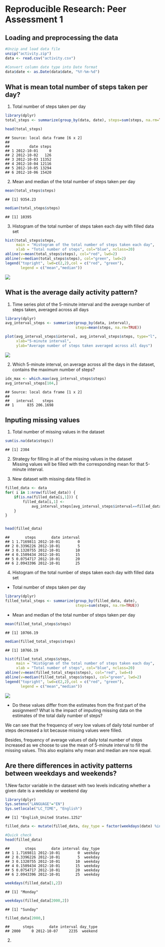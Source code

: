 # Reproducible Research: Peer Assessment 1


## Loading and preprocessing the data


```r
#Unzip and load data file
unzip("activity.zip")
data <- read.csv("activity.csv")

#Convert column date type into Date format
data$date <- as.Date(data$date, "%Y-%m-%d")
```


## What is mean total number of steps taken per day?
1. Total number of steps taken per day

```r
library(dplyr)
total_steps <- summarize(group_by(data, date), steps=sum(steps, na.rm=TRUE))

head(total_steps)
```

```
## Source: local data frame [6 x 2]
## 
##         date steps
## 1 2012-10-01     0
## 2 2012-10-02   126
## 3 2012-10-03 11352
## 4 2012-10-04 12116
## 5 2012-10-05 13294
## 6 2012-10-06 15420
```


2. Mean and median of the total number of steps taken per day


```r
mean(total_steps$steps)
```

```
## [1] 9354.23
```

```r
median(total_steps$steps)
```

```
## [1] 10395
```


3. Histogram of the total number of steps taken each day with filled data set

```r
hist(total_steps$steps, 
     main = "Histogram of the total number of steps taken each day", 
     xlab = "Total number of steps", col="blue", nclass=20)
abline(v=mean(total_steps$steps), col="red", lwd=2)
abline(v=median(total_steps$steps), col="green", lwd=2)
legend("topright", lwd=c(2,2),col = c("red", "green"), 
       legend = c("mean","median"))
```

![](PA1_template_files/figure-html/unnamed-chunk-4-1.png) 

## What is the average daily activity pattern?
1. Time series plot of the 5-minute interval and the average number of steps 
taken, averaged across all days

```r
library(dplyr)
avg_interval_steps <- summarize(group_by(data, interval), 
                                steps=mean(steps, na.rm=TRUE))

plot(avg_interval_steps$interval, avg_interval_steps$steps, type="l", 
     xlab="5-minute interval", 
     ylab="Average number of steps taken averaged across all days")
```

![](PA1_template_files/figure-html/unnamed-chunk-5-1.png) 

2. Which 5-minute interval, on average across all the days in the dataset, 
contains the maximum number of steps?


```r
idx_max <- which.max(avg_interval_steps$steps)
avg_interval_steps[104,]
```

```
## Source: local data frame [1 x 2]
## 
##   interval    steps
## 1      835 206.1698
```

## Inputing missing values
1. Total number of missing values in the dataset 


```r
sum(is.na(data$steps))
```

```
## [1] 2304
```

2. Strategy for filling in all of the missing values in the dataset  
Missing values will be filled with the corresponding mean for that 5-minute 
interval.  

3. New dataset with missing data filled in

```r
filled_data <- data
for( i in 1:nrow(filled_data)) {
    if(is.na(filled_data[i,1])) {
        filled_data[i,1] <- 
            avg_interval_steps[avg_interval_steps$interval==filled_data[i,3],2]
    }        
}


head(filled_data)
```

```
##       steps       date interval
## 1 1.7169811 2012-10-01        0
## 2 0.3396226 2012-10-01        5
## 3 0.1320755 2012-10-01       10
## 4 0.1509434 2012-10-01       15
## 5 0.0754717 2012-10-01       20
## 6 2.0943396 2012-10-01       25
```


4. Histogram of the total number of steps taken each day with filled data set

* Total number of steps taken per day

```r
library(dplyr)
filled_total_steps <- summarize(group_by(filled_data, date), 
                                steps=sum(steps, na.rm=TRUE))
```

* Mean and median of the total number of steps taken per day


```r
mean(filled_total_steps$steps)
```

```
## [1] 10766.19
```

```r
median(filled_total_steps$steps)
```

```
## [1] 10766.19
```


```r
hist(filled_total_steps$steps, 
     main = "Histogram of the total number of steps taken each day", 
     xlab = "Total number of steps", col="blue", nclass=20)
abline(v=mean(filled_total_steps$steps), col="red", lwd=4)
abline(v=median(filled_total_steps$steps), col="green", lwd=2)
legend("topright", lwd=c(2,2),col = c("red", "green"), 
       legend = c("mean","median"))
```

![](PA1_template_files/figure-html/unnamed-chunk-11-1.png) 

* Do these values differ from the estimates from the first part of the assignment? 
What is the impact of imputing missing data on the estimates of the total daily 
number of steps?

We can see that the frequency of very low values of daily total number of steps 
decreased a lot because missing values were filled.

Besides, frequency of average values of daily total number of steps increased as 
we choose to use the mean of 5-minute interval to fill the missing values. This
also explains why mean and median are now equal.

## Are there differences in activity patterns between weekdays and weekends?
1.New factor variable in the dataset with two levels indicating whether a given 
date is a weekday or weekend day


```r
library(dplyr)
Sys.setenv("LANGUAGE"="EN")
Sys.setlocale("LC_TIME", "English")
```

```
## [1] "English_United States.1252"
```

```r
filled_data <- mutate(filled_data, day_type = factor(weekdays(date) %in% c("Monday", "Tuesday", "Wednesday", "Thursday", "Friday"), levels=c(FALSE, TRUE), labels = c("weekend","weekday")))

#Quick check
head(filled_data)
```

```
##       steps       date interval day_type
## 1 1.7169811 2012-10-01        0  weekday
## 2 0.3396226 2012-10-01        5  weekday
## 3 0.1320755 2012-10-01       10  weekday
## 4 0.1509434 2012-10-01       15  weekday
## 5 0.0754717 2012-10-01       20  weekday
## 6 2.0943396 2012-10-01       25  weekday
```

```r
weekdays(filled_data[1,2])
```

```
## [1] "Monday"
```

```r
weekdays(filled_data[2000,2])
```

```
## [1] "Sunday"
```

```r
filled_data[2000,]
```

```
##      steps       date interval day_type
## 2000     0 2012-10-07     2235  weekend
```
2.
